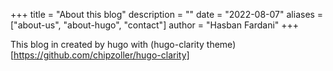 +++
title = "About this blog"
description = ""
date = "2022-08-07"
aliases = ["about-us", "about-hugo", "contact"]
author = "Hasban Fardani"
+++

This blog in created by hugo with (hugo-clarity theme)[https://github.com/chipzoller/hugo-clarity]